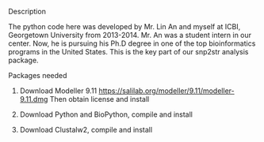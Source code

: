Description

The python code here was developed by Mr. Lin An and myself at ICBI, Georgetown University from 2013-2014.
Mr. An was a student intern in our center. Now, he is pursuing his Ph.D degree in one of the top bioinformatics programs in the United States.
This is the key part of our snp2str analysis package.

Packages needed

1. Download Modeller 9.11
https://salilab.org/modeller/9.11/modeller-9.11.dmg
Then obtain license and install

2. Download Python and BioPython, compile and install

3. Download Clustalw2, compile and install

